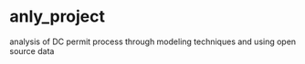 # anly_project
analysis of DC permit process through modeling techniques and using open source data
